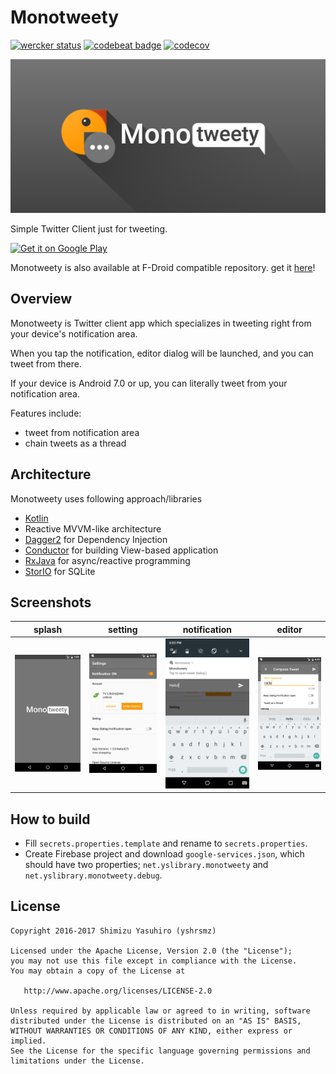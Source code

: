 # Monotweety

[![wercker status](https://app.wercker.com/status/438f38b6c6b44b4bf2454413a92c0c03/s/master "wercker status")](https://app.wercker.com/project/byKey/438f38b6c6b44b4bf2454413a92c0c03)
[![codebeat badge](https://codebeat.co/badges/b6b5eaf8-d43c-4cd7-bb74-344a982e2750)](https://codebeat.co/projects/github-com-yshrsmz-monotweety)
[![codecov](https://codecov.io/gh/yshrsmz/monotweety/branch/master/graph/badge.svg)](https://codecov.io/gh/yshrsmz/monotweety)


![header](./assets/header.png)

Simple Twitter Client just for tweeting.

<a href='https://play.google.com/store/apps/details?id=net.yslibrary.monotweety&utm_source=global_co&utm_medium=prtnr&utm_content=Mar2515&utm_campaign=PartBadge&pcampaignid=MKT-Other-global-all-co-prtnr-py-PartBadge-Mar2515-1'><img alt='Get it on Google Play' src='https://play.google.com/intl/en_us/badges/images/generic/en_badge_web_generic.png' height="80"/></a>

Monotweety is also available at F-Droid compatible repository. get it [here](https://apt.izzysoft.de/fdroid/index/apk/net.yslibrary.monotweety)!

## Overview

Monotweety is Twitter client app which specializes in tweeting right from your device's notification area.

When you tap the notification, editor dialog will be launched, and you can tweet from there.

If your device is Android 7.0 or up, you can literally tweet from your notification area.

Features include:

- tweet from notification area
- chain tweets as a thread 

## Architecture

Monotweety uses following approach/libraries

- [Kotlin](https://kotlinlang.org/)
- Reactive MVVM-like architecture
- [Dagger2](https://github.com/google/dagger) for Dependency Injection
- [Conductor](https://github.com/bluelinelabs/Conductor) for building View-based application
- [RxJava](https://github.com/reactivex/rxjava) for async/reactive programming
- [StorIO](https://github.com/pushtorefresh/storio) for SQLite

## Screenshots

|splash|setting|notification|editor
|---|---|---|---|
![](./assets/screenshots/screenshot_splash.png)|![](./assets/screenshots/screenshot_setting.png)|![](./assets/screenshots/screenshot_notification_2.png)|![](./assets/screenshots/screenshot_editor_1.png)




## How to build

- Fill `secrets.properties.template` and rename to `secrets.properties`.
- Create Firebase project and download `google-services.json`, which should have two properties; `net.yslibrary.monotweety` and `net.yslibrary.monotweety.debug`.



## License

    Copyright 2016-2017 Shimizu Yasuhiro (yshrsmz)

    Licensed under the Apache License, Version 2.0 (the "License");
    you may not use this file except in compliance with the License.
    You may obtain a copy of the License at

       http://www.apache.org/licenses/LICENSE-2.0

    Unless required by applicable law or agreed to in writing, software
    distributed under the License is distributed on an "AS IS" BASIS,
    WITHOUT WARRANTIES OR CONDITIONS OF ANY KIND, either express or implied.
    See the License for the specific language governing permissions and
    limitations under the License.
